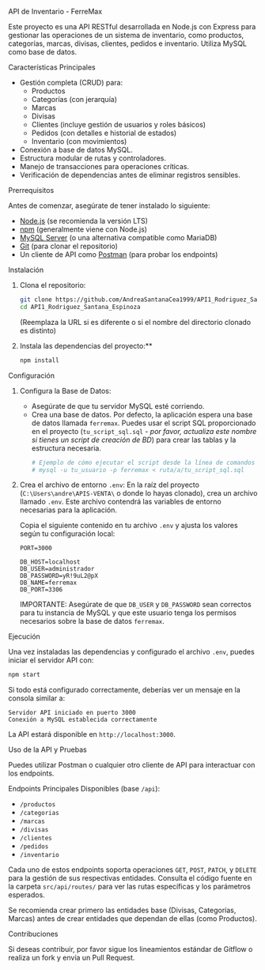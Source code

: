  API de Inventario - FerreMax

Este proyecto es una API RESTful desarrollada en Node.js con Express para gestionar las operaciones de un sistema de inventario, como productos, categorías, marcas, divisas, clientes, pedidos e inventario. Utiliza MySQL como base de datos.

 Características Principales

*   Gestión completa (CRUD) para:
    *   Productos
    *   Categorías (con jerarquía)
    *   Marcas
    *   Divisas
    *   Clientes (incluye gestión de usuarios y roles básicos)
    *   Pedidos (con detalles e historial de estados)
    *   Inventario (con movimientos)
*   Conexión a base de datos MySQL.
*   Estructura modular de rutas y controladores.
*   Manejo de transacciones para operaciones críticas.
*   Verificación de dependencias antes de eliminar registros sensibles.

 Prerrequisitos

Antes de comenzar, asegúrate de tener instalado lo siguiente:

*   [Node.js](https://nodejs.org/) (se recomienda la versión LTS)
*   [npm](https://www.npmjs.com/) (generalmente viene con Node.js)
*   [MySQL Server](https://dev.mysql.com/downloads/mysql/) (o una alternativa compatible como MariaDB)
*   [Git](https://git-scm.com/) (para clonar el repositorio)
*   Un cliente de API como [Postman](https://www.postman.com/downloads/) (para probar los endpoints)

 Instalación

1.  Clona el repositorio:
    ```bash
    git clone https://github.com/AndreaSantanaCea1999/API1_Rodriguez_Santana_Espinoza.git
    cd API1_Rodriguez_Santana_Espinoza
    ```
    (Reemplaza la URL si es diferente o si el nombre del directorio clonado es distinto)

2.  Instala las dependencias del proyecto:**
    ```bash
    npm install
    ```

 Configuración

1.  Configura la Base de Datos:
    *   Asegúrate de que tu servidor MySQL esté corriendo.
    *   Crea una base de datos. Por defecto, la aplicación espera una base de datos llamada `ferremax`. Puedes usar el script SQL proporcionado en el proyecto (`tu_script_sql.sql` - *por favor, actualiza este nombre si tienes un script de creación de BD*) para crear las tablas y la estructura necesaria.
        ```bash
        # Ejemplo de cómo ejecutar el script desde la línea de comandos de mysql
        # mysql -u tu_usuario -p ferremax < ruta/a/tu_script_sql.sql
        ```

3.  Crea el archivo de entorno `.env`:
    En la raíz del proyecto (`C:\Users\andre\APIS-VENTA\` o donde lo hayas clonado), crea un archivo llamado `.env`. Este archivo contendrá las variables de entorno necesarias para la aplicación.

    Copia el siguiente contenido en tu archivo `.env` y ajusta los valores según tu configuración local:
    ```env
    PORT=3000

    DB_HOST=localhost
    DB_USER=administrador
    DB_PASSWORD=yR!9uL2@pX
    DB_NAME=ferremax
    DB_PORT=3306
    ```
    IMPORTANTE: Asegúrate de que `DB_USER` y `DB_PASSWORD` sean correctos para tu instancia de MySQL y que este usuario tenga los permisos necesarios sobre la base de datos `ferremax`.

 Ejecución

Una vez instaladas las dependencias y configurado el archivo `.env`, puedes iniciar el servidor API con:

```bash
npm start
```

Si todo está configurado correctamente, deberías ver un mensaje en la consola similar a:

```
Servidor API iniciado en puerto 3000
Conexión a MySQL establecida correctamente
```

La API estará disponible en `http://localhost:3000`.

 Uso de la API y Pruebas

Puedes utilizar Postman o cualquier otro cliente de API para interactuar con los endpoints.

Endpoints Principales Disponibles (base `/api`):

*   `/productos`
*   `/categorias`
*   `/marcas`
*   `/divisas`
*   `/clientes`
*   `/pedidos`
*   `/inventario`

Cada uno de estos endpoints soporta operaciones `GET`, `POST`, `PATCH`, y `DELETE` para la gestión de sus respectivas entidades. Consulta el código fuente en la carpeta `src/api/routes/` para ver las rutas específicas y los parámetros esperados.

Se recomienda crear primero las entidades base (Divisas, Categorías, Marcas) antes de crear entidades que dependan de ellas (como Productos).

 Contribuciones

Si deseas contribuir, por favor sigue los lineamientos estándar de Gitflow o realiza un fork y envía un Pull Request.
